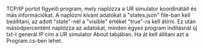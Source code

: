 TCP/IP portot figyelő program, mely naplózza a UR simulator koordinátáit és más információkat. A naplózni kívánt adatokat a "states.json" file-ban kell beállítani, az adott "state"-nél a "visible" értéket "true"-ra kell átírni. Ez után másodpercentént naplózza az adatokat, minden egyes program indításnál új txt-t generál
IP cím a UR simulator About tabjában. Ha át kell állítani azt a Program.cs-ben lehet.
